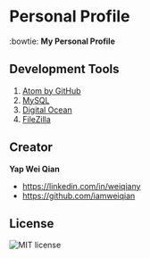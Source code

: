 # Personal Profile
:bowtie: **My Personal Profile**

## Development Tools

1. [Atom by GitHub](https://atom.io)
2. [MySQL](https://www.mysql.com)
3. [Digital Ocean](https://www.digitalocean.com)
4. [FileZilla](https://filezilla-project.org)

## Creator

**Yap Wei Qian**

* <https://linkedin.com/in/weiqiany>
* <https://github.com/iamweiqian>

## License

![MIT license](https://img.shields.io/npm/l/express.svg)

